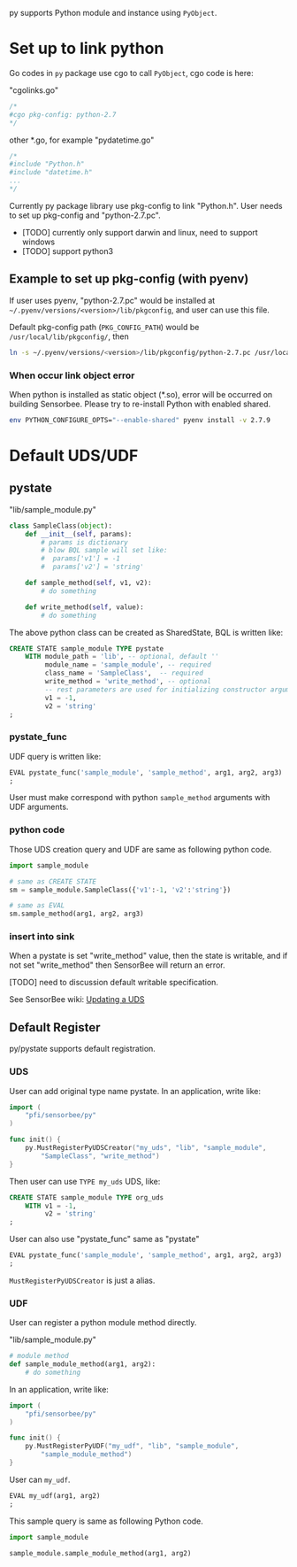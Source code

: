 py supports Python module and instance using `PyObject`.

# Set up to link python

Go codes in `py` package use cgo to call `PyObject`, cgo code is here:

"cgolinks.go"

```go
/*
#cgo pkg-config: python-2.7
*/
```

other *.go, for example "pydatetime.go"

```go
/*
#include "Python.h"
#include "datetime.h"
...
*/
```


Currently py package library use pkg-config to link "Python.h". User needs to set up pkg-config and "python-2.7.pc".

* [TODO] currently only support darwin and linux, need to support windows
* [TODO] support python3

## Example to set up pkg-config (with pyenv)

If user uses pyenv, "python-2.7.pc" would be installed at `~/.pyenv/versions/<version>/lib/pkgconfig`, and user can use this file.

Default pkg-config path (`PKG_CONFIG_PATH`) would be `/usr/local/lib/pkgconfig/`, then

```sh
ln -s ~/.pyenv/versions/<version>/lib/pkgconfig/python-2.7.pc /usr/local/lib/pkgconfig/
```

### When occur link object error

When python is installed as static object (*.so),  error will be occurred on building Sensorbee. Please try to re-install Python with enabled shared.

```bash
env PYTHON_CONFIGURE_OPTS="--enable-shared" pyenv install -v 2.7.9
```

# Default UDS/UDF

## pystate

"lib/sample_module.py"

```python
class SampleClass(object):
    def __init__(self, params):
        # params is dictionary
        # blow BQL sample will set like:
        #  params['v1'] = -1
        #  params['v2'] = 'string'

    def sample_method(self, v1, v2):
        # do something

    def write_method(self, value):
        # do something
```

The above python class can be created as SharedState, BQL is written like:

```sql
CREATE STATE sample_module TYPE pystate
    WITH module_path = 'lib', -- optional, default ''
         module_name = 'sample_module', -- required
         class_name = 'SampleClass',  -- required
         write_method = 'write_method', -- optional
         -- rest parameters are used for initializing constructor arguments.
         v1 = -1,
         v2 = 'string'
;
```

### pystate_func

UDF query is written like:

```sql
EVAL pystate_func('sample_module', 'sample_method', arg1, arg2, arg3)
;
```

User must make correspond with python `sample_method` arguments with UDF arguments.

### python code

Those UDS creation query and UDF are same as following python code.

```python
import sample_module

# same as CREATE STATE
sm = sample_module.SampleClass({'v1':-1, 'v2':'string'})

# same as EVAL
sm.sample_method(arg1, arg2, arg3)
```

### insert into sink

When a pystate is set "write\_method" value, then the state is writable, and if not set "write\_method" then SensorBee will return an error.

[TODO] need to discussion default writable specification.

See SensorBee wiki: [Updating a UDS](https://github.pfidev.jp/sensorbee/sensorbee/wiki/How-to-write-%22stateful%22-User-Defined-Functions#updating-a-uds)

## Default Register

py/pystate supports default registration.

### UDS

User can add original type name pystate. In an application, write like:

```go
import (
    "pfi/sensorbee/py"
)

func init() {
    py.MustRegisterPyUDSCreator("my_uds", "lib", "sample_module",
        "SampleClass", "write_method")
}
```

Then user can use `TYPE my_uds` UDS, like:

```sql
CREATE STATE sample_module TYPE org_uds
    WITH v1 = -1,
         v2 = 'string'
;
```

User can also use "pystate\_func" same as "pystate"

```sql
EVAL pystate_func('sample_module', 'sample_method', arg1, arg2, arg3)
;
```

`MustRegisterPyUDSCreator` is just a alias.


### UDF

User can register a python module method directly.

"lib/sample_module.py"

```python
# module method
def sample_module_method(arg1, arg2):
    # do something
```

In an application, write like:

```go
import (
    "pfi/sensorbee/py"
)

func init() {
    py.MustRegisterPyUDF("my_udf", "lib", "sample_module",
        "sample_module_method")
}
```

User can `my_udf`.

```sql
EVAL my_udf(arg1, arg2)
;
```

This sample query is same as following Python code.

```python
import sample_module

sample_module.sample_module_method(arg1, arg2)
```
